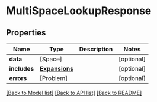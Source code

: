 # MultiSpaceLookupResponse

## Properties
Name | Type | Description | Notes
------------ | ------------- | ------------- | -------------
**data** | [Space] |  | [optional] 
**includes** | [**Expansions**](Expansions.md) |  | [optional] 
**errors** | [Problem] |  | [optional] 

[[Back to Model list]](../README.md#documentation-for-models) [[Back to API list]](../README.md#documentation-for-api-endpoints) [[Back to README]](../README.md)


